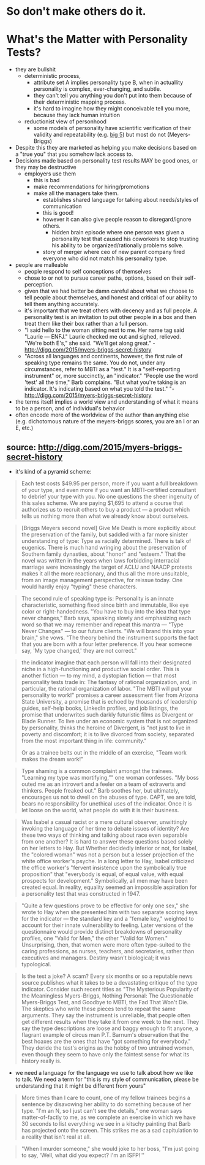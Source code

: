 


# So don't make others do it.

# What's the Matter with Personality Tests?

- they are bullshit
  - deterministic process, 
    - attribute set A implies personality type B, when in actuallity personality is complex, ever-changing, and subtle.
    - they can't tell you anything you don't put into them because of their deterministic mapping process.
    - it's hard to imagine how they might conceivable tell you more, because they lack human intuition
  - reductionist view of personhood
    - some models of personality have scientific verification of their validity and repeatability (e.g. [big 5](https://www.scientificamerican.com/article/how-accurate-are-personality-tests/)) but most do not (Meyers-Briggs)
- Despite this they are marketed as helping you make decisions based on a "true you" that you somehow lack access to.
- Decisions made based on personality test results MAY be good ones, or they may be destructive
    - employers use them
        - this is bad
        - make recommendations for hiring/promotions
        - make all the managers take them.
            - establishes shared language for talking about needs/styles of communication
            - this is good!
            - however it can also give people reason to disregard/ignore others.
                - hidden brain episode where one person was given a personality test that caused his coworkers to stop trusting his ability to be organized/rationally problems solve.
            - story of merger where ceo of new parent company fired everyone who did not match his personality type.
- people are malleable
    - people respond to self conceptions of themselves
    - chose to or not to pursue career paths, options, based on their self-perception.
    - given that we had better be damn careful about what we choose to tell people about  themselves, and honest and critical of our ability to tell them anything accurately.
    - it's important that we treat others with decency and as full people. A personality test is an invitation to put other people in a box and then treat them like their box rather than a full person.
    - "I said hello to the woman sitting next to me. Her name tag said "Laurie — ENFJ."
        Laurie checked me out and sighed, relieved. "We're both E's," she said. "We'll get along great." - http://digg.com/2015/myers-briggs-secret-history
    - "Across all languages and continents, however, the first rule of speaking type remains the same. You do not, under any circumstances, refer to MBTI as a "test." It is a "self-reporting instrument" or, more succinctly, an "indicator." "People use the word 'test' all the time," Barb complains. "But what you're taking is an indicator. It's indicating based on what you told the test." "- http://digg.com/2015/myers-briggs-secret-history
- the terms itself implies a world view and understanding of what it means to be a person, and of individual's behavior
- often encode more of the worldview of the author than anything else (e.g. dichotomous nature of the meyers-briggs scores, you are an I or an E, etc.)

## source: http://digg.com/2015/myers-briggs-secret-history

- it's kind of a pyramid scheme:
> Each test costs $49.95 per person, more if you want a full breakdown of your type, and even more if you want an MBTI-certified consultant to debrief your type with you. No one questions the sheer ingenuity of this sales scheme. We are paying $1,695 to attend a course that authorizes us to recruit others to buy a product — a product which tells us nothing more than what we already know about ourselves. 

> [Briggs Meyers second novel] Give Me Death is more explicitly about the preservation of the family, but saddled with a far more sinister understanding of type: Type as racially determined. There is talk of eugenics. There is much hand wringing about the preservation of Southern family dynasties, about "honor" and "esteem." That the novel was written in the years when laws forbidding interracial marriage were increasingly the target of ACLU and NAACP protests makes it all the more reactionary, and thus all the more unsuitable, from an image management perspective, for reissue today. One would hardly enjoy "typing" these characters.

> The second rule of speaking type is: Personality is an innate characteristic, something fixed since birth and immutable, like eye color or right-handedness. "You have to buy into the idea that type never changes," Barb says, speaking slowly and emphasizing each word so that we may remember and repeat this mantra — "Type Never Changes" — to our future clients. "We will brand this into your brain," she vows. "The theory behind the instrument supports the fact that you are born with a four letter preference. If you hear someone say, 'My type changed,' they are not correct." 

> the indicator imagine that each person will fall into their designated niche in a high-functioning and productive social order. This is another fiction — to my mind, a dystopian fiction — that most personality tests trade in: The fantasy of rational organization, and, in particular, the rational organization of labor. "The MBTI will put your personality to work!" promises a career assessment flier from Arizona State University, a promise that is echoed by thousands of leadership guides, self-help books, LinkedIn profiles, and job listings, the promise that underwrites such darkly futuristic films as Divergent or Blade Runner. To live under an economic system that is not organized by personality, thinks the heroine of Divergent, is "not just to live in poverty and discomfort; it is to live divorced from society, separated from the most important thing in life: community."
>
> Or as a trainee belts out in the middle of an exercise, "Team work makes the dream work!"


> Type shaming is a common complaint amongst the trainees. "Learning my type was mortifying,”" one woman confesses. "My boss outed me as an introvert and a feeler on a team of extraverts and thinkers. People freaked out." Barb soothes her, but ultimately, encourages us not to dwell on the abuses of type. CAPT, we are told, bears no responsibility for unethical uses of the indicator. Once it is let loose on the world, what people do with it is their business.

> Was Isabel a casual racist or a mere cultural observer, unwittingly invoking the language of her time to debate issues of identity? Are these two ways of thinking and talking about race even separable from one another? It is hard to answer these questions based solely on her letters to Hay. But Whether decidedly inferior or not, for Isabel, the "colored woman" was not a person but a lesser projection of the white office worker's psyche. In a long letter to Hay, Isabel criticized the office worker's "fervent insistence upon the symbolically true proposition" that "everybody is equal, of equal value, with equal prospects for development." Symbolically, all men may have been created equal. In reality, equality seemed an impossible aspiration for a personality test that was constructed in 1947.

> "Quite a few questions prove to be effective for only one sex," she wrote to Hay when she presented him with two separate scoring keys for the indicator — the standard key and a "female key," weighted to account for their innate vulnerability to feeling. Later versions of the questionnaire would provide distinct breakdowns of personality profiles, one "Valid for Men," the other "Valid for Women." Unsurprising, then, that women were more often type-suited to the caring professions, as nurses, teachers, and secretaries, rather than executives and managers. Destiny wasn't biological; it was typological.

> Is the test a joke? A scam? Every six months or so a reputable news source publishes what it takes to be a devastating critique of the type indicator. Consider such recent titles as "The Mysterious Popularity of the Meaningless Myers-Briggs, Nothing Personal: The Questionable Myers-Briggs Test, and Goodbye to MBTI, the Fad That Won't Die. The skeptics who write these pieces tend to repeat the same arguments. They say the instrument is unreliable, that people often get different results when they take it from one week to the next. They say the type descriptions are loose and baggy enough to fit anyone, a flagrant example of circus man P.T. Barnum's observation that the best hoaxes are the ones that have "got something for everybody." They deride the test's origins as the hobby of two untrained women, even though they seem to have only the faintest sense for what its history really is. 

- we need a language for the language we use to talk about how we like to talk. We need a term for "this is my style of communication, please be understanding that it might be different from yours"

>  More times than I care to count, one of my fellow trainees begins a sentence by disavowing her ability to do something because of her type. "I'm an N, so I just can't see the details," one woman says matter-of-factly to me, as we complete an exercise in which we have 30 seconds to list everything we see in a kitschy painting that Barb has projected onto the screen. This strikes me as a sad capitulation to a reality that isn't real at all.

> "When I murder someone," she would joke to her boss, "I'm just going to say, 'Well, what did you expect? I'm an ISFP!'" 
